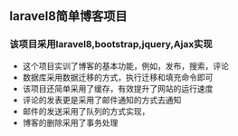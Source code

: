 ## laravel8简单博客项目
### 该项目采用laravel8,bootstrap,jquery,Ajax实现

 - 这个项目实训了博客的基本功能，例如，发布，搜索，评论
- 数据库采用数据迁移的方式，执行迁移和填充命令即可
- 该项目还简单采用了缓存，有效提升了网站的运行速度
- 评论的发表更是采用了邮件通知的方式去通知
- 邮件的发送采用了队列的方式实现，
- 博客的删除采用了事务处理
